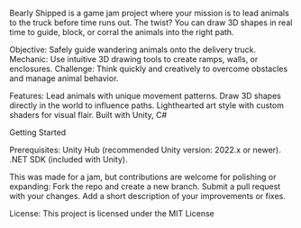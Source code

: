 Bearly Shipped is a game jam project where your mission is to lead animals to the truck before time runs out. The twist? You can draw 3D shapes in real time to guide, block, or corral the animals into the right path.

Objective: Safely guide wandering animals onto the delivery truck.
Mechanic: Use intuitive 3D drawing tools to create ramps, walls, or enclosures.
Challenge: Think quickly and creatively to overcome obstacles and manage animal behavior.

Features:
Lead animals with unique movement patterns.
Draw 3D shapes directly in the world to influence paths.
Lighthearted art style with custom shaders for visual flair.
Built with Unity, C#

Getting Started

Prerequisites:
Unity Hub
 (recommended Unity version: 2022.x or newer).
.NET SDK (included with Unity).

This was made for a jam, but contributions are welcome for polishing or expanding:
Fork the repo and create a new branch.
Submit a pull request with your changes.
Add a short description of your improvements or fixes.

License:
This project is licensed under the MIT License
